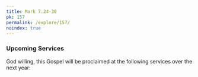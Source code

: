 ```yaml
---
title: Mark 7.24-30
pk: 157
permalink: /explore/157/
noindex: true
---
```


### Upcoming Services

God willing, this Gospel will be proclaimed at the following services over the next year:


